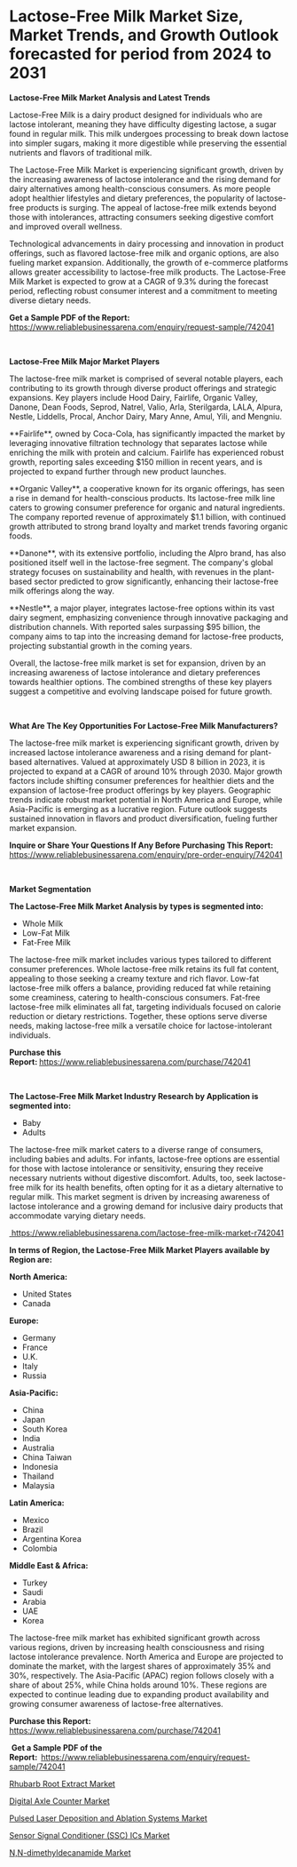 <p><h1>Lactose-Free Milk Market Size, Market Trends, and Growth Outlook forecasted for period from 2024 to 2031</h1></p><p><strong>Lactose-Free Milk Market Analysis and Latest Trends</strong></p>
<p><p>Lactose-Free Milk is a dairy product designed for individuals who are lactose intolerant, meaning they have difficulty digesting lactose, a sugar found in regular milk. This milk undergoes processing to break down lactose into simpler sugars, making it more digestible while preserving the essential nutrients and flavors of traditional milk.</p><p>The Lactose-Free Milk Market is experiencing significant growth, driven by the increasing awareness of lactose intolerance and the rising demand for dairy alternatives among health-conscious consumers. As more people adopt healthier lifestyles and dietary preferences, the popularity of lactose-free products is surging. The appeal of lactose-free milk extends beyond those with intolerances, attracting consumers seeking digestive comfort and improved overall wellness.</p><p>Technological advancements in dairy processing and innovation in product offerings, such as flavored lactose-free milk and organic options, are also fueling market expansion. Additionally, the growth of e-commerce platforms allows greater accessibility to lactose-free milk products. The Lactose-Free Milk Market is expected to grow at a CAGR of 9.3% during the forecast period, reflecting robust consumer interest and a commitment to meeting diverse dietary needs.</p></p>
<p><strong>Get a Sample PDF of the Report:&nbsp;</strong> <a href="https://www.reliablebusinessarena.com/enquiry/request-sample/742041?utm_campaign=1292&utm_medium=2&utm_source=Github&utm_content=ia&utm_term=29092024&utm_id=lactose-free-milk">https://www.reliablebusinessarena.com/enquiry/request-sample/742041</a></p>
<p>&nbsp;</p>
<p><strong>Lactose-Free Milk Major Market Players</strong></p>
<p><p>The lactose-free milk market is comprised of several notable players, each contributing to its growth through diverse product offerings and strategic expansions. Key players include Hood Dairy, Fairlife, Organic Valley, Danone, Dean Foods, Seprod, Natrel, Valio, Arla, Sterilgarda, LALA, Alpura, Nestle, Liddells, Procal, Anchor Dairy, Mary Anne, Amul, Yili, and Mengniu.</p><p>**Fairlife**, owned by Coca-Cola, has significantly impacted the market by leveraging innovative filtration technology that separates lactose while enriching the milk with protein and calcium. Fairlife has experienced robust growth, reporting sales exceeding $150 million in recent years, and is projected to expand further through new product launches.</p><p>**Organic Valley**, a cooperative known for its organic offerings, has seen a rise in demand for health-conscious products. Its lactose-free milk line caters to growing consumer preference for organic and natural ingredients. The company reported revenue of approximately $1.1 billion, with continued growth attributed to strong brand loyalty and market trends favoring organic foods.</p><p>**Danone**, with its extensive portfolio, including the Alpro brand, has also positioned itself well in the lactose-free segment. The company's global strategy focuses on sustainability and health, with revenues in the plant-based sector predicted to grow significantly, enhancing their lactose-free milk offerings along the way.</p><p>**Nestle**, a major player, integrates lactose-free options within its vast dairy segment, emphasizing convenience through innovative packaging and distribution channels. With reported sales surpassing $95 billion, the company aims to tap into the increasing demand for lactose-free products, projecting substantial growth in the coming years.</p><p>Overall, the lactose-free milk market is set for expansion, driven by an increasing awareness of lactose intolerance and dietary preferences towards healthier options. The combined strengths of these key players suggest a competitive and evolving landscape poised for future growth.</p></p>
<p>&nbsp;</p>
<p><strong>What Are The Key Opportunities For Lactose-Free Milk Manufacturers?</strong></p>
<p><p>The lactose-free milk market is experiencing significant growth, driven by increased lactose intolerance awareness and a rising demand for plant-based alternatives. Valued at approximately USD 8 billion in 2023, it is projected to expand at a CAGR of around 10% through 2030. Major growth factors include shifting consumer preferences for healthier diets and the expansion of lactose-free product offerings by key players. Geographic trends indicate robust market potential in North America and Europe, while Asia-Pacific is emerging as a lucrative region. Future outlook suggests sustained innovation in flavors and product diversification, fueling further market expansion.</p></p>
<p><strong>Inquire or Share Your Questions If Any Before Purchasing This Report:</strong> <a href="https://www.reliablebusinessarena.com/enquiry/pre-order-enquiry/742041?utm_campaign=1292&utm_medium=2&utm_source=Github&utm_content=ia&utm_term=29092024&utm_id=lactose-free-milk">https://www.reliablebusinessarena.com/enquiry/pre-order-enquiry/742041</a></p>
<p>&nbsp;</p>
<p><strong>Market Segmentation</strong></p>
<p><strong>The Lactose-Free Milk Market Analysis by types is segmented into:</strong></p>
<p><ul><li>Whole Milk</li><li>Low-Fat Milk</li><li>Fat-Free Milk</li></ul></p>
<p><p>The lactose-free milk market includes various types tailored to different consumer preferences. Whole lactose-free milk retains its full fat content, appealing to those seeking a creamy texture and rich flavor. Low-fat lactose-free milk offers a balance, providing reduced fat while retaining some creaminess, catering to health-conscious consumers. Fat-free lactose-free milk eliminates all fat, targeting individuals focused on calorie reduction or dietary restrictions. Together, these options serve diverse needs, making lactose-free milk a versatile choice for lactose-intolerant individuals.</p></p>
<p><strong>Purchase this Report:&nbsp;</strong><a href="https://www.reliablebusinessarena.com/purchase/742041?utm_campaign=1292&utm_medium=2&utm_source=Github&utm_content=ia&utm_term=29092024&utm_id=lactose-free-milk">https://www.reliablebusinessarena.com/purchase/742041</a></p>
<p>&nbsp;</p>
<p><strong>The Lactose-Free Milk Market Industry Research by Application is segmented into:</strong></p>
<p><ul><li>Baby</li><li>Adults</li></ul></p>
<p><p>The lactose-free milk market caters to a diverse range of consumers, including babies and adults. For infants, lactose-free options are essential for those with lactose intolerance or sensitivity, ensuring they receive necessary nutrients without digestive discomfort. Adults, too, seek lactose-free milk for its health benefits, often opting for it as a dietary alternative to regular milk. This market segment is driven by increasing awareness of lactose intolerance and a growing demand for inclusive dairy products that accommodate varying dietary needs.</p></p>
<p><a href="https://www.reliablebusinessarena.com/lactose-free-milk-market-r742041?utm_campaign=1292&utm_medium=2&utm_source=Github&utm_content=ia&utm_term=29092024&utm_id=lactose-free-milk">&nbsp;https://www.reliablebusinessarena.com/lactose-free-milk-market-r742041</a></p>
<p><strong>In terms of Region, the Lactose-Free Milk Market Players available by Region are:</strong></p>
<p>
    <p> <strong> North America: </strong>
        <ul>
            <li>United States</li>
            <li>Canada</li>
        </ul>
        </p> 
    <p> <strong> Europe: </strong>
        <ul>
            <li>Germany</li>
            <li>France</li>
            <li>U.K.</li>
            <li>Italy</li>
            <li>Russia</li>
        </ul>
        </p> 
    <p> <strong> Asia-Pacific: </strong>
        <ul>
            <li>China</li>
            <li>Japan</li>
            <li>South Korea</li>
            <li>India</li>
            <li>Australia</li>
            <li>China Taiwan</li>
            <li>Indonesia</li>
            <li>Thailand</li>
            <li>Malaysia</li>
        </ul>
        </p> 
    <p> <strong> Latin America: </strong>
        <ul>
            <li>Mexico</li>
            <li>Brazil</li>
            <li>Argentina Korea</li>
            <li>Colombia</li>
        </ul>
        </p> 
    <p> <strong> Middle East & Africa: </strong>
        <ul>
            <li>Turkey</li>
            <li>Saudi</li>
            <li>Arabia</li>
            <li>UAE</li>
            <li>Korea</li>
        </ul>
    </p>
    </p>
<p><p>The lactose-free milk market has exhibited significant growth across various regions, driven by increasing health consciousness and rising lactose intolerance prevalence. North America and Europe are projected to dominate the market, with the largest shares of approximately 35% and 30%, respectively. The Asia-Pacific (APAC) region follows closely with a share of about 25%, while China holds around 10%. These regions are expected to continue leading due to expanding product availability and growing consumer awareness of lactose-free alternatives.</p></p>
<p><strong>Purchase this Report: </strong><a href="https://www.reliablebusinessarena.com/purchase/742041?utm_campaign=1292&utm_medium=2&utm_source=Github&utm_content=ia&utm_term=29092024&utm_id=lactose-free-milk">https://www.reliablebusinessarena.com/purchase/742041</a></p>
<p>&nbsp;<strong>Get a Sample PDF of the Report:&nbsp;&nbsp;</strong><a href="https://www.reliablebusinessarena.com/enquiry/request-sample/742041?utm_campaign=1292&utm_medium=2&utm_source=Github&utm_content=ia&utm_term=29092024&utm_id=lactose-free-milk">https://www.reliablebusinessarena.com/enquiry/request-sample/742041</a></p>
<p><strong></strong></p>
<p><p><a href="https://www.linkedin.com/pulse/emerging-opportunities-challenges-global-rhubarb-root-extract-p02wc?utm_campaign=1292&utm_medium=2&utm_source=Github&utm_content=ia&utm_term=29092024&utm_id=lactose-free-milk">Rhubarb Root Extract Market</a></p><p><a href="https://www.linkedin.com/pulse/global-digital-axle-counter-market-trends-analysis-future-growth-pwvzf?utm_campaign=1292&utm_medium=2&utm_source=Github&utm_content=ia&utm_term=29092024&utm_id=lactose-free-milk">Digital Axle Counter Market</a></p><p><a href="https://issuu.com/reportprime-2/docs/pulsed-laser-deposition-and-ablatio_da93c15b4977fe?utm_campaign=1292&utm_medium=2&utm_source=Github&utm_content=ia&utm_term=29092024&utm_id=lactose-free-milk">Pulsed Laser Deposition and Ablation Systems Market</a></p><p><a href="https://issuu.com/reportprime-2/docs/sensor-signal-conditioner-ssc-ics-m_cb95987d26729e?utm_campaign=1292&utm_medium=2&utm_source=Github&utm_content=ia&utm_term=29092024&utm_id=lactose-free-milk">Sensor Signal Conditioner (SSC) ICs Market</a></p><p><a href="https://github.com/provorikovar/Market-Research-Report-List-6/blob/main/nn-dimethyldecanamide-market.md?utm_campaign=1292&utm_medium=2&utm_source=Github&utm_content=ia&utm_term=29092024&utm_id=lactose-free-milk">N,N-dimethyldecanamide Market</a></p></p>
